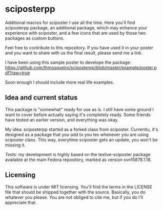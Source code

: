 sciposterpp
===========

Additional macros for sciposter I use all the time. Here you'll find
sciposterpp package, an additional package, which may enhance your
experience with sciposter, and a few icons that are used by those two
packages as custom buttons.

Feel free to contribute to this repository. If you have used it in
your poster and you want to share with us the final result, please send
me a link.

I have been using this sample poster to develope the package:
https://github.com/thmosqueiro/sciposterpp/blob/master/example/poster.pdf?raw=true

Soon enough I should include more real life examples.


Idea and current status
-----

This package is "somewhat" ready for use as is. I still have some ground 
I want to cover before actually saying it's completely ready. Some friends 
have tested an earlier version, and everything was okay.

My idea: sciposterpp started as a forked class from
sciposter. Currentlu, it's designed as a package that you add to you
tex whenever you are using sciposter class. This way, everytime
sciposter gets an update, you won't be missing it.

*Tests:* my development is highly based on the texlive-sciposter
package available at the main Fedora repository, marked as version
svn15878.1.18.



Licensing
-----

This software is under MIT licensing. You'll find the terms in the LICENSE
file that should be shipped together with the source. Basically, you do whatever 
you please. You are not obliged to cite me, but if you do I'll appreciate that.

